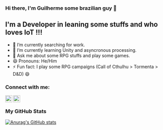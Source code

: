 ### Hi there, I'm Guilherme some brazilian guy 👋

## I'm a Developer in leaning some stuffs and who loves IoT !!!

- 🔭 I’m currently searching for work.
- 🌱 I’m currently learning Unity and asyncronous processing.
- 💬 Ask me about some RPG stuffs and play some games.
- 😄 Pronouns: He/Him
- ⚡ Fun fact: I play some RPG campaigns (Call of Cthulhu > Tormenta > D&D) 😄


### Connect with me:

[<img align="left" alt="Guilherme | LinkedIn" width="22px" src="https://cdn.jsdelivr.net/npm/simple-icons@v3/icons/linkedin.svg" />](https://www.linkedin.com/in/guilherme-marques-494781154/)
[<img align="left" alt="Guilherme | Instagram" width="22px" src="https://cdn.jsdelivr.net/npm/simple-icons@v3/icons/instagram.svg" />](https://www.instagram.com/gui_mmsilva98/)

<br>

### My GitHub Stats

[![Anurag's GitHub stats](https://github-readme-stats.vercel.app/api?username=GuiMarques98&count_private=true&show_icons=true)](https://github.com/anuraghazra/github-readme-stats)



<!-- [linkedin]  : https://www.linkedin.com/in/guilherme-marques-494781154/
[instagram] :  -->

